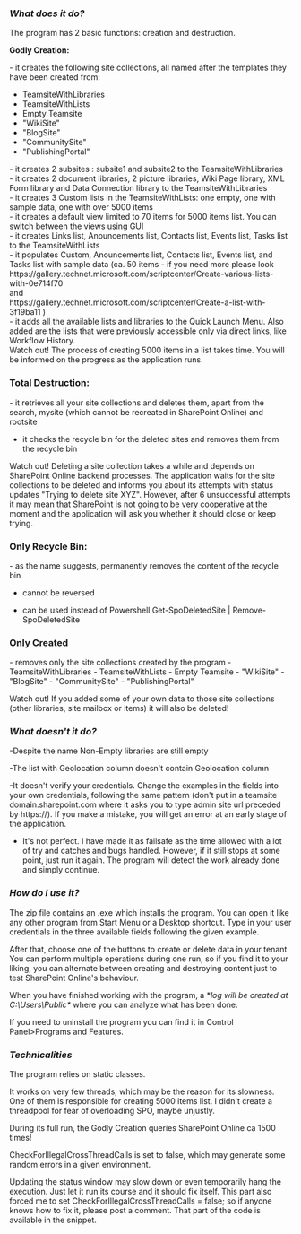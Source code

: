 ### *What does it do?*

The program has 2 basic functions: creation and destruction. 

**Godly Creation:**

<blockqoute>
  - it creates the following site collections, all named after the templates they have been created from:
</blockqoute> 

- TeamsiteWithLibraries
- TeamsiteWithLists
- Empty Teamsite
- "WikiSite"
- "BlogSite"
- "CommunitySite"
- "PublishingPortal"

<blockqoute>
- it creates 2 subsites : subsite1 and subsite2 to the TeamsiteWithLibraries
</blockqoute>
</br>
<blockqoute>
- it creates  2 document libraries, 2 picture libraries, Wiki Page library, XML Form library and Data Connection library to the TeamsiteWithLibraries
</blockqoute>
</br>
<blockqoute>
- it creates 3 Custom lists in the TeamsiteWithLists: one empty, one with sample data, one with over 5000 items
</blockqoute>
</br>
<blockqoute>
- it creates a default view limited to 70 items for 5000 items list. You can switch between the views using GUI
</blockqoute>
</br>
<blockqoute>
- it creates Links list, Anouncements list, Contacts list, Events list, Tasks list  to the TeamsiteWithLists
</blockqoute>
</br>
<blockqoute>
- it populates Custom, Anouncements list, Contacts list, Events list, and Tasks list with sample data (ca. 50 items - if you need more please look https://gallery.technet.microsoft.com/scriptcenter/Create-various-lists-with-0e714f70 </br>and </br> https://gallery.technet.microsoft.com/scriptcenter/Create-a-list-with-3f19ba11 )
</blockqoute>
</br>
<blockqoute>
- it adds all the available lists and libraries to the Quick Launch Menu. Also added are the lists that were previously accessible only via direct links, like Workflow History.
</blockqoute>
</br>
Watch out!  The process of creating 5000 items in a list takes time. You will be informed on the progress as the application runs. 

### Total Destruction:
<blockqoute>
- it retrieves all your site collections and deletes them, apart from the search, mysite (which cannot be recreated in SharePoint Online) and rootsite

- it checks the recycle bin for the deleted sites and removes them from the recycle bin 
</blockqoute>

Watch out! Deleting a site collection takes a while and depends on SharePoint Online backend processes. The application waits for the site collections to be deleted and informs you about its attempts with status updates "Trying to delete site XYZ". However, after 6 unsuccessful attempts it may mean that SharePoint is not going to be very cooperative at the moment and the application will ask you whether it should close or keep trying.

### Only Recycle Bin:
<blockqoute>
- as the name suggests, permanently removes the content of the recycle bin

- cannot be reversed 

- can be used instead of Powershell Get-SpoDeletedSite | Remove-SpoDeletedSite
</blockqoute>

### Only Created
</blockqoute>
- removes only the site collections created by the program 
</blockqoute>
- TeamsiteWithLibraries
- TeamsiteWithLists
- Empty Teamsite
- "WikiSite"
- "BlogSite"
- "CommunitySite"
- "PublishingPortal"

Watch out! If you added some of your own data to those site collections (other libraries, site mailbox or items) it will also be deleted!

### *What doesn't it do?*
<blockqoute>
-Despite the name Non-Empty libraries are still empty

-The list with Geolocation column doesn't contain Geolocation column

-It doesn't verify your credentials. Change the examples in the fields into your own credentials, following the same pattern (don't put in a teamsite domain.sharepoint.com where it asks you to type admin site url preceded by https://). If you make a mistake, you will get an error at an early stage of the application.

- It's not perfect. I have made it as failsafe as the time allowed with a lot of try and catches and bugs handled. However, if it still stops at some point, just run it again. The program will detect the work already done and simply continue. 
</blockqoute>

### *How do I use it?*

The zip file contains an .exe which installs the program. You can open it like any other program from Start Menu or a Desktop shortcut. Type in your user credentials in the three available fields following the given example.

After that, choose one of the buttons to create or delete data in your tenant. You can perform multiple operations during one run, so if you find it to your liking, you can alternate between creating and destroying content just to test SharePoint Online's behaviour.

When you have finished working with the program, a **log will be created at C:\Users\Public\**  where you can analyze what has been done. 

If you need to uninstall the program you can find it in Control Panel>Programs and Features.

### *Technicalities*

The program relies on static classes.

It works on very few threads, which may be the reason for its slowness. One of them is responsible for creating 5000 items list. I didn't create a threadpool for fear of overloading SPO, maybe unjustly. 

During its full run, the Godly Creation queries SharePoint Online ca 1500 times!

CheckForIllegalCrossThreadCalls is set to false, which may generate some random errors in a given environment. 

Updating the status window may slow down or even temporarily hang the execution. Just let it run its course and it should fix itself. This part also forced me to set CheckForIllegalCrossThreadCalls = false; so if anyone knows how to fix it, please post a comment. That part of the code is available in the snippet. 


